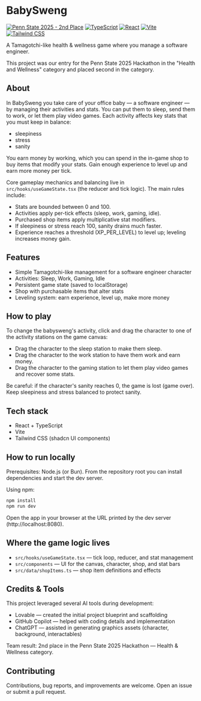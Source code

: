 # BabySweng

<!-- Shields -->
[![Penn State 2025 - 2nd Place](https://img.shields.io/badge/Penn%20State%202025-2nd%20Place-blue.svg)](https://pennstate.edu)
[![TypeScript](https://img.shields.io/badge/TypeScript-%23007ACC.svg?logo=typescript&logoColor=white)](https://www.typescriptlang.org/)
[![React](https://img.shields.io/badge/React-17.0.0-61DAFB.svg?logo=react&logoColor=white)](https://reactjs.org/)
[![Vite](https://img.shields.io/badge/Vite-%231DB954.svg?logo=vite&logoColor=white)](https://vitejs.dev/)
[![Tailwind CSS](https://img.shields.io/badge/Tailwind-CSS-38B2AC.svg?logo=tailwindcss&logoColor=white)](https://tailwindcss.com/)


A Tamagotchi-like health & wellness game where you manage a software engineer.

This project was our entry for the Penn State 2025 Hackathon in the "Health and Wellness" category and placed second in the category.

## About

In BabySweng you take care of your office baby — a software engineer — by managing their activities and stats. You can put them to sleep, send them to work, or let them play video games. Each activity affects key stats that you must keep in balance:

- sleepiness
- stress
- sanity

You earn money by working, which you can spend in the in-game shop to buy items that modify your stats. Gain enough experience to level up and earn more money per tick.

Core gameplay mechanics and balancing live in `src/hooks/useGameState.tsx` (the reducer and tick logic). The main rules include:

- Stats are bounded between 0 and 100.
- Activities apply per-tick effects (sleep, work, gaming, idle).
- Purchased shop items apply multiplicative stat modifiers.
- If sleepiness or stress reach 100, sanity drains much faster.
- Experience reaches a threshold (XP_PER_LEVEL) to level up; leveling increases money gain.

## Features

- Simple Tamagotchi-like management for a software engineer character
- Activities: Sleep, Work, Gaming, Idle
- Persistent game state (saved to localStorage)
- Shop with purchasable items that alter stats
- Leveling system: earn experience, level up, make more money

## How to play

To change the babysweng's activity, click and drag the character to one of the activity stations on the game canvas:

- Drag the character to the sleep station to make them sleep.
- Drag the character to the work station to have them work and earn money.
- Drag the character to the gaming station to let them play video games and recover some stats.

Be careful: if the character's sanity reaches 0, the game is lost (game over). Keep sleepiness and stress balanced to protect sanity.

## Tech stack

- React + TypeScript
- Vite
- Tailwind CSS (shadcn UI components)

## How to run locally

Prerequisites: Node.js (or Bun). From the repository root you can install dependencies and start the dev server.

Using npm:

```powershell
npm install
npm run dev
```

Open the app in your browser at the URL printed by the dev server (http://localhost:8080).

## Where the game logic lives

- `src/hooks/useGameState.tsx` — tick loop, reducer, and stat management
- `src/components` — UI for the canvas, character, shop, and stat bars
- `src/data/shopItems.ts` — shop item definitions and effects

## Credits & Tools

This project leveraged several AI tools during development:

- Lovable — created the initial project blueprint and scaffolding
- GitHub Copilot — helped with coding details and implementation
- ChatGPT — assisted in generating graphics assets (character, background, interactables)

Team result: 2nd place in the Penn State 2025 Hackathon — Health & Wellness category.

## Contributing

Contributions, bug reports, and improvements are welcome. Open an issue or submit a pull request.
